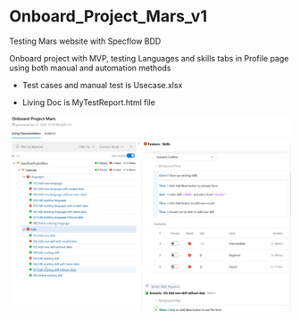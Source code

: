 # Onboard_Project_Mars_v1
Testing Mars website with Specflow BDD

Onboard project with MVP, testing Languages and skills tabs in Profile page using both manual and automation methods

* Test cases and manual test is Usecase.xlsx

* Living Doc is MyTestReport.html file

![](Images/LivingDoc.png)
